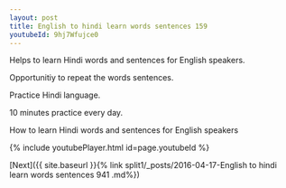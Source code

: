```yaml
---
layout: post
title: English to hindi learn words sentences 159 
youtubeId: 9hj7Wfujce0
---
```

 
 
Helps to learn Hindi words and sentences for English speakers.

Opportunitiy to repeat the words sentences. 

Practice Hindi language. 
 
10 minutes practice every day. 
 
How to learn Hindi words and sentences for English speakers 
 
{% include youtubePlayer.html id=page.youtubeId %}
 
 
[Next]({{ site.baseurl }}{% link  split1/_posts/2016-04-17-English to hindi learn words sentences 941 .md%})
 
